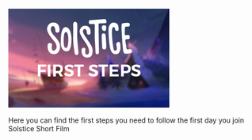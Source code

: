 ![Solstice Documentation](img/first_steps.png?style=centerme)

Here you can find the first steps you need to follow the first day you join Solstice Short Film
